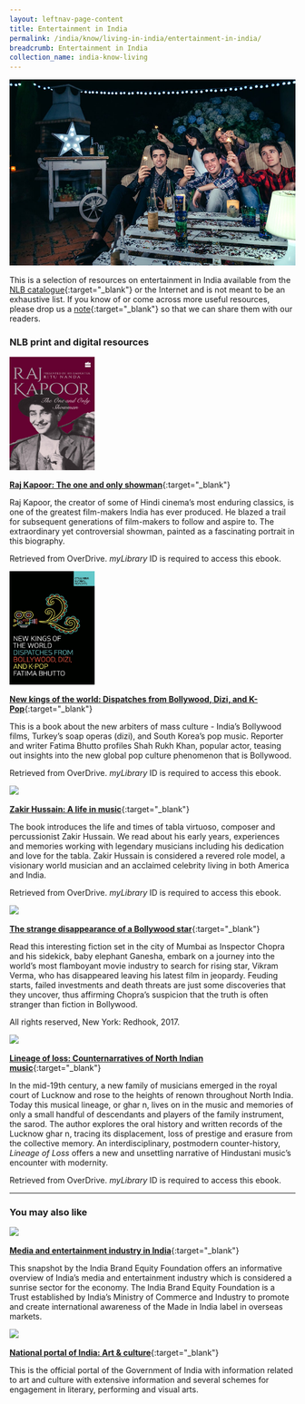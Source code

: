 ```yaml
---
layout: leftnav-page-content
title: Entertainment in India
permalink: /india/know/living-in-india/entertainment-in-india/
breadcrumb: Entertainment in India
collection_name: india-know-living
---
```


<img src="\images\india-living\entertainment-in-india.jpg" alt="entertainment in india" style="width:800px;" />

This is a selection of resources on entertainment in India available from the [NLB catalogue](http://catalogue.nlb.gov.sg/){:target="_blank"} or the Internet and is not meant to be an exhaustive list. If you know of or come across more useful resources, please drop us a [note](mailto:ref@nlb.gov.sg){:target="_blank"} so that we can share them with our readers.

### **NLB print and digital resources**

<img src="/images/book-covers/Raj-Kapoor-The-One-and-Only-Showman.jpg" style="width:150px;" />

[**Raj Kapoor: The one and only showman**](http://nlb.overdrive.com/media/3668871){:target="_blank"}

Raj Kapoor, the creator of some of Hindi cinema’s most enduring classics, is one of the greatest film-makers India has ever produced. He blazed a trail for subsequent generations of film-makers to follow and aspire to. The extraordinary yet controversial showman, painted as a fascinating portrait in this biography.

Retrieved from OverDrive. *myLibrary* ID is required to access this ebook.

<img src="/images/book-covers/New-Kings-of-the-World-dispatches-from-bollywwod-dizi-and-k-pop.jpg" style="width:150px;" />

[**New kings of the world: Dispatches from Bollywood, Dizi, and K-Pop**](http://nlb.overdrive.com/media/4920167){:target="_blank"}

This is a book about the new arbiters of mass culture - India’s Bollywood films, Turkey’s soap operas (dizi), and South Korea’s pop music. Reporter and writer Fatima Bhutto profiles Shah Rukh Khan, popular actor, teasing out insights into the new global pop culture phenomenon that is Bollywood.

Retrieved from OverDrive. *myLibrary* ID is required to access this ebook.

<img src="/images/book-covers/Zakir-Hussain-A-life-in-music.jpg" style="width:150px;" />

[**Zakir Hussain: A life in music**](https://nlb.overdrive.com/media/3682569){:target="_blank"}

The book introduces the life and times of tabla virtuoso, composer and percussionist Zakir Hussain. We read about his early years, experiences and memories working with legendary musicians including his dedication and love for the tabla. Zakir Hussain is considered a revered role model, a visionary world musician and an acclaimed celebrity living in both America and India.

Retrieved from OverDrive. *myLibrary* ID is required to access this ebook.

<img src="/images/book-covers/The-strange-disappearance-of-a-Bollywood-star.jpg" style="width:150px;" />

[**The strange disappearance of a Bollywood star**](http://eservice.nlb.gov.sg/item_holding.aspx?bid=202940934){:target="_blank"}

Read this interesting fiction set in the city of Mumbai as Inspector Chopra and his sidekick, baby elephant Ganesha, embark on a journey into the world’s most flamboyant movie industry to search for rising star, Vikram Verma, who has disappeared leaving his latest film in jeopardy. Feuding starts, failed investments and death threats are just some discoveries that they uncover, thus affirming Chopra’s suspicion that the truth is often stranger than fiction in Bollywood.

All rights reserved, New York: Redhook, 2017.

<img src="/images/book-covers/Lineage-of-loss-Counternarratives-of-North-Indian-music.jpg" style="width:150px;" />

[**Lineage of loss: Counternarratives of North Indian music**](https://nlb.overdrive.com/media/3550672){:target="_blank"}

In the mid-19th century, a new family of musicians emerged in the royal court of Lucknow and rose to the heights of renown throughout North India. Today this musical lineage, or ghar n, lives on in the music and memories of only a small handful of descendants and players of the family instrument, the sarod. The author explores the oral history and written records of the Lucknow ghar n, tracing its displacement, loss of prestige and erasure from the collective memory. An interdisciplinary, postmodern counter-history, *Lineage of Loss* offers a new and unsettling narrative of Hindustani music’s encounter with modernity.

Retrieved from OverDrive. *myLibrary* ID is required to access this ebook.

---

### **You may also like**

<img src="/images/resources/Article 3.jpg" style="width:180px;" />

[**Media and entertainment industry in India**](https://www.ibef.org/industry/media-entertainment-india.aspx){:target="_blank"}

This snapshot by the India Brand Equity Foundation offers an informative overview of India’s media and entertainment industry which is considered a sunrise sector for the economy. The India Brand Equity Foundation is a Trust established by India’s Ministry of Commerce and Industry to promote and create international awareness of the Made in India label in overseas markets.

<img src="/images/resources/Article 1.jpg" style="width:180px;" />

[**National portal of India: Art & culture**](https://www.india.gov.in/topics/art-culture){:target="_blank"}

This is the official portal of the Government of India with information related to art and culture with extensive information and several schemes for engagement in literary, performing and visual arts.